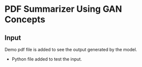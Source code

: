 # PDF Summarizer Using GAN Concepts
## Input 
Demo pdf file is added to see the output generated by the model.
- Python file added to test the input.
